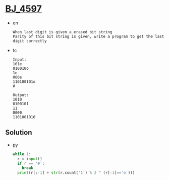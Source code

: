 # [BJ_4597](https://acmicpc.net/problem/4597)

* en

  ```en
  When last digit is given a erased bit string
  Parity of this bit string is given, write a program to get the last digit correctly
  ```

* tc

  ```tc
  Input:
  101e
  010010o
  1e
  000e
  110100101o
  #

  Output:
  1010
  0100101
  11
  0000
  1101001010
  ```

## Solution

* py

  ```py
  while 1:
    r = input()
    if r == '#':
      break
    print(r[:-1] + str(r.count('1') % 2 ^ (r[-1]=='o')))
  ```
